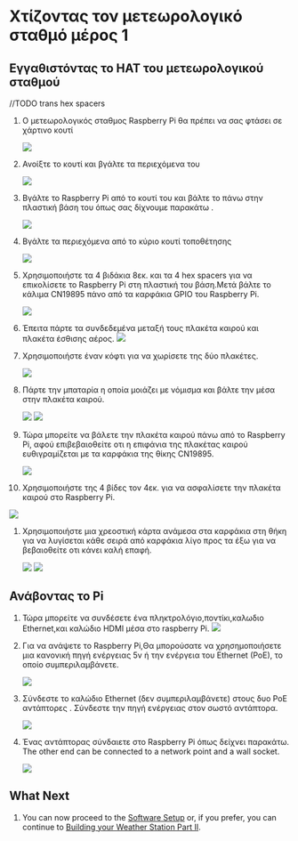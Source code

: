 # Χτίζοντας τον μετεωρολογικό σταθμό μέρος 1
## Eγγαθιστόντας το HAT του μετεωρολογικού σταθμού
//TODO trans hex spacers
1. Ο μετεωρολογικός σταθμος Raspberry Pi θα πρέπει να σας φτάσει σε χάρτινο κουτί 

   ![](images/build_01.jpg)

1. Ανοίξτε το κουτί και βγάλτε τα περιεχόμενα του

   ![](images/build_03.jpg)

1. Βγάλτε το Raspberry Pi από το κουτί του και βάλτε το πάνω στην πλαστική βάση του όπως σας δίχνουμε παρακάτω .

   ![](images/build_04.jpg)

1. Βγάλτε τα περιεχόμενα από το κύριο κουτί τοποθέτησης 

   ![](images/build_06.jpg)

1. Χρησιμοποιήστε τα 4 βιδάκια  8εκ. και τα 4 hex spacers για να επικολίσετε το Raspberry Pi στη πλαστική του βάση.Μετά βάλτε το κάλιμα  CN19895 πάνο από τα καρφάκια GPIO του Raspberry Pi.

   ![](images/build_07.jpg)

1. Έπειτα πάρτε τα συνδεδεμένα μεταξή τους πλακέτα καιρού και πλακέτα έσθισης αέρος. 
   ![](images/build_08.jpg)

1. Χρησιμοποιήστε έναν κόφτι για να χωρίσετε της δύο πλακέτες.

   ![](images/build_09.jpg)

1. Πάρτε την μπαταρία η οποία μοιάζει με νόμισμα και βάλτε την μέσα στην πλακέτα καιρού.

   ![](images/build_10.jpg)
   ![](images/build_11.jpg)

1. Τώρα μπορείτε να βάλετε την πλακέτα καιρού πάνω από το Raspberry Pi, αφού επιβεβαιοθείτε οτι η επιφάνια της πλακέτας καιρού ευθιγραμίζεται με τα καρφάκια της θίκης CN19895.

   ![](images/build_12.jpg)

1.  Χρησιμοποιήστε της 4 βίδες τον 4εκ. για να ασφαλίσετε την πλακέτα καιρού στο Raspberry Pi.

   ![](images/build_13.jpg)

1. Χρησιμοποιήστε μια χρεοστική κάρτα ανάμεσα στα καρφάκια στη θήκη για να λυγίσεται κάθε σειρά από καρφάκια λίγο προς τα έξω για να βεβαιοθείτε οτι κάνει καλή επαφή.

   ![](images/build_14.jpg)
   ![](images/build_15.jpg)

## Ανάβοντας το Pi

1. Τώρα μπορείτε να συνδέσετε ένα πληκτρολόγιο,ποντίκι,καλωδιο Ethernet,και καλώδιο HDMI μέσα στο raspberry Pi.
   ![](images/build_16.jpg)

1. Για να ανάψετε το Raspberry Pi,Θα μπορούσατε να χρησημοποιήσετε μια κανονική πηγή ενέργειας 5v ή την ενέργεια του Ethernet (PoE), το οποίο συμπεριλαμβάνετε.

   ![](images/build_17.jpg)

1. Σύνδεστε το καλώδιο Ethernet (δεν συμπεριλαμβάνετε) στους δυο PoE αντάπτορες .  Σύνδεστε την πηγή ενέργειας στον σωστό αντάπτορα.

   ![](images/build_18.jpg)

1. Ένας αντάπτορας σύνδαιετε στο Raspberry Pi όπως δείχνει παρακάτω. The other end can be connected to a network point and a wall socket.

   ![](images/build_19.jpg)

## What Next

1. You can now proceed to the [Software Setup](software.md) or, if you prefer, you can continue to [Building your Weather Station Part II](build2.md).
